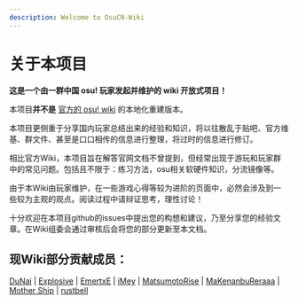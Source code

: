 ```yaml
---
description: Welcome to OsuCN-Wiki
---
```


# 关于本项目

**这是一个由一群中国 osu! 玩家发起并维护的 wiki 开放式项目！**

本项目**并不是** [官方的 osu! wiki](https://osu.ppy.sh/help/wiki/Welcome) 的本地化重建版本。

本项目更侧重于分享国内玩家总结出来的经验和知识，将以往散乱于贴吧、官方维基、群文件、甚至是口口相传的信息进行整理，将过时的信息进行修订。

相比官方Wiki，本项目旨在解答官网文档不曾提到，但经常出现于游玩和玩家群中的常见问题。包括且不限于：练习方法，osu相关软硬件知识，分流镜像等。

由于本Wiki由玩家维护，在一些游戏心得等较为进阶的页面中，必然会涉及到一些较为主观的观点。阅读过程中请辩证思考，理性讨论！

十分欢迎在本项目github的issues中提出您的构想和建议，乃至分享您的经验文章。在Wiki组委会通过审核后会将您的部分更新至本文档。

## 现Wiki部分贡献成员：

[DuNai](https://osu.ppy.sh/users/2522197) \| [Explosive](https://osu.ppy.sh/users/245276) \| [EmertxE](https://osu.ppy.sh/users/954557) \| [iMey](https://osu.ppy.sh/users/1597068) \| [MatsumotoRise](https://osu.ppy.sh/users/672726) \| [MaKenanbuReraaa](https://osu.ppy.sh/users/3331264) \| [Mother Ship](https://osu.ppy.sh/users/2545898) \| [rustbell](https://osu.ppy.sh/users/227717)
